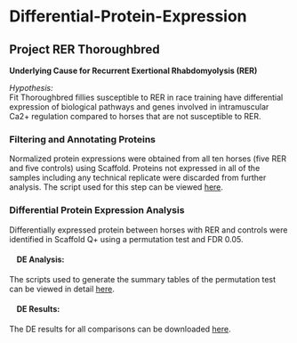 
# Differential-Protein-Expression
## Project RER Thoroughbred

**Underlying Cause for Recurrent Exertional Rhabdomyolysis (RER)**

*Hypothesis:*  
Fit Thoroughbred fillies susceptible to RER in race training have differential expression of biological pathways and genes involved in intramuscular Ca2+ regulation compared to horses that are not susceptible to RER. 

### Filtering and Annotating Proteins
Normalized protein expressions were obtained from all ten horses (five RER and five controls) using Scaffold. Proteins not expressed in all of the samples including any technical replicate were discarded from further analysis. The script used for this step can be viewed [here](https://htmlpreview.github.io/?https://github.com/NMDL-MSU/Differential-Protein-Expression/blob/master/RER_Thoroughbred/Annotate_Proteins/AnnotateProteins.html).

### Differential Protein Expression Analysis
Differentially expressed protein between horses with RER and controls were identified in Scaffold Q+ using a permutation test and FDR 0.05.

#### &nbsp;&nbsp;&nbsp;&nbsp;DE Analysis:
The scripts used to generate the summary tables of the permutation test can be viewed in detail [here](https://htmlpreview.github.io/?https://github.com/NMDL-MSU/Differential-Protein-Expression/blob/master/RER_Thoroughbred/Permutation_Test/Summary_Results.html).

#### &nbsp;&nbsp;&nbsp;&nbsp;DE Results:
The DE results for all comparisons can be downloaded [here](https://github.com/NMDL-MSU/Differential-Protein-Expression/blob/master/RER_Thoroughbred/Permutation_Test/Summary_Results_RER_Thoroughbred.xlsx?raw=true).
